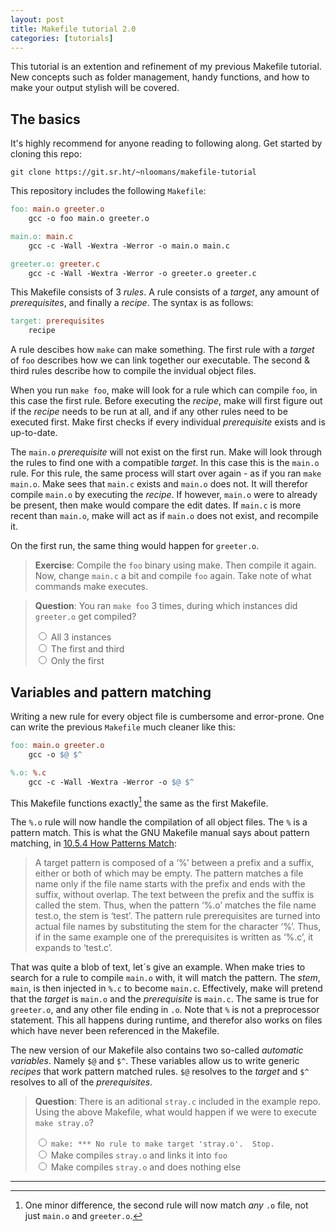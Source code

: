 ```yaml
---
layout: post
title: Makefile tutorial 2.0
categories: [tutorials]
---
```


This tutorial is an extention and refinement of my previous Makefile tutorial.
New concepts such as folder management, handy functions, and how to make your
output stylish will be covered.

## The basics

<div class="chapter" markdown="1" data-chapter="basic">

It's highly recommend for anyone reading to following along. Get started by
cloning this repo:

```
git clone https://git.sr.ht/~nloomans/makefile-tutorial
```

This repository includes the following `Makefile`:

```makefile
foo: main.o greeter.o
	gcc -o foo main.o greeter.o

main.o: main.c
	gcc -c -Wall -Wextra -Werror -o main.o main.c

greeter.o: greeter.c
	gcc -c -Wall -Wextra -Werror -o greeter.o greeter.c
```

This Makefile consists of 3 _rules_. A rule consists of a _target_, any
amount of _prerequisites_, and finally a _recipe_. The syntax is as follows:

```makefile
target: prerequisites
	recipe
```

A rule descibes how `make` can make something. The first rule with a _target_ of
`foo` describes how we can link together our executable. The second & third
rules describe how to compile the invidual object files.

When you run `make foo`, make will look for a rule which can compile `foo`, in
this case the first rule. Before executing the _recipe_, make will first figure
out if the _recipe_ needs to be run at all, and if any other rules need to be
executed first. Make first checks if every individual _prerequisite_ exists and
is up-to-date.

The `main.o` _prerequisite_ will not exist on the first run. Make will look
through the rules to find one with a compatible _target_. In this case this is
the `main.o` rule. For this rule, the same process will start over again - as if
you ran `make main.o`. Make sees that `main.c` exists and `main.o` does not. It
will therefor compile `main.o` by executing the _recipe_. If however, `main.o`
were to already be present, then make would compare the edit dates. If `main.c`
is more recent than `main.o`, make will act as if `main.o` does not exist, and
recompile it.

On the first run, the same thing would happen for `greeter.o`.

> **Exercise**: Compile the `foo` binary using make. Then compile it again. Now,
> change `main.c` a bit and compile `foo` again. Take note of what commands make
> executes.

> **Question**: You ran `make foo` 3 times, during which instances did
> `greeter.o` get compiled?
>
> <input type="radio" name="chapter-basic" id="chapter-basic-1" value="wrong-1">
> <label for="chapter-basic-1">All 3 instances</label><br>
> <input type="radio" name="chapter-basic" id="chapter-basic-2" value="wrong-2">
> <label for="chapter-basic-2">The first and third</label><br>
> <input type="radio" name="chapter-basic" id="chapter-basic-3" value="correct">
> <label for="chapter-basic-3">Only the first</label><br>

<div class="explain-wrong" data-for="wrong-1 wrong-2" style="display: none;" markdown="1">

**Wrong!** Make only executes a _recipe_ if **either** of the following
conditions is matched:

- There exists no file called _target_
- _target_ exists, but one of the _prerequisites_ is newer

During the first instance, all _recipies_ will be executed. During the second
instance, no _recipe_ will be executed as all _targets_ already exist and all
_prerequisites_ are older than the _targets_. During the third instance, only
`main.o` and `foo` got compiled. Because `greeter.o` was newer than `greeter.c`,
no attempt to recompile `greeter.o` was made.

</div>

</div>

## Variables and pattern matching

<div class="chapter" markdown="1" data-chapter="pattern-matching" data-prerequisite="basic">

Writing a new rule for every object file is cumbersome and error-prone. One
can write the previous `Makefile` much cleaner like this:

```makefile
foo: main.o greeter.o
	gcc -o $@ $^

%.o: %.c
	gcc -c -Wall -Wextra -Werror -o $@ $^
```

This Makefile functions exactly[^1] the same as the first Makefile.

The `%.o` rule will now handle the compilation of all object files. The `%` is
a pattern match. This is what the GNU Makefile manual says about pattern
matching, in [10.5.4 How Patterns Match](https://www.gnu.org/software/make/manual/make.html#Pattern-Match):

> A target pattern is composed of a ‘%’ between a prefix and a suffix, either or
> both of which may be empty. The pattern matches a file name only if the file
> name starts with the prefix and ends with the suffix, without overlap. The
> text between the prefix and the suffix is called the stem. Thus, when the
> pattern ‘%.o’ matches the file name test.o, the stem is ‘test’. The pattern
> rule prerequisites are turned into actual file names by substituting the stem
> for the character ‘%’. Thus, if in the same example one of the prerequisites
> is written as ‘%.c’, it expands to ‘test.c’.

That was quite a blob of text, let´s give an example. When make tries to
search for a rule to compile `main.o` with, it will match the pattern. The
_stem_, `main`, is then injected in `%.c` to become `main.c`. Effectively, make
will pretend that the _target_ is `main.o` and the _prerequisite_ is `main.c`.
The same is true for `greeter.o`, and any other file ending in `.o`. Note that
`%` is not a preprocessor statement. This all happens during runtime, and
therefor also works on files which have never been referenced in the Makefile.

The new version of our Makefile also contains two so-called
_automatic variables_. Namely `$@` and `$^`. These variables allow us to write
generic _recipes_ that work pattern matched rules. `$@` resolves to the _target_
and `$^` resolves to all of the _prerequisites_.

> **Question**: There is an aditional `stray.c` included in the example repo.
> Using the above Makefile, what would happen if we were to execute
> `make stray.o`?
>
> <input type="radio" name="chapter-pattern-matching" id="chapter-pattern-matching-1" value="wrong-1">
> <label for="chapter-pattern-matching-1"><code>make: *** No rule to make target 'stray.o'.  Stop.</code></label><br>
> <input type="radio" name="chapter-pattern-matching" id="chapter-pattern-matching-2" value="wrong-2">
> <label for="chapter-pattern-matching-2">Make compiles <code>stray.o</code> and links it into <code>foo</code></label><br>
> <input type="radio" name="chapter-pattern-matching" id="chapter-pattern-matching-3" value="correct">
> <label for="chapter-pattern-matching-3">Make compiles <code>stray.o</code> and does nothing else</label><br>

<div class="explain-wrong" data-for="wrong-1" style="display: none;" markdown="1">

**Wrong!** The `%` is not a preprocessor statement. When you write
`make stray.o`, make will check each rule, one by one, to see if they can make
`stary.o`. The rule with a _target_ of `%.o` is able to make `stray.o`.

</div>

<div class="explain-wrong" data-for="wrong-2" style="display: none;" markdown="1">

**Wrong!** While `stray.o` will be compiled, the `foo` rule will never be
executed. The `foo` rule will only be used by make if you explictely write
`make foo`, or if you just write `make` on its own, which causes make to use the
first rule.

</div>

</div>

---

[^1]: One minor difference, the second rule will now match _any_ `.o` file,
      not just `main.o` and `greeter.o`.

<script>
const namespace = "markdown-tutorial-v2";
const chapters = document.querySelectorAll(".chapter");
console.log(chapters);

function restoreAnswers() {
	for (let chapter of chapters) {
		const chapterID = chapter.dataset.chapter;
		const answer = window.localStorage.getItem(`${namespace}-chapter-${chapterID}`);
		if (answer !== null) {
			chapter.querySelector(`input[value="${answer}"]`).checked = true;
		}
	}
}

function checkAnswers() {
	for (let chapter of chapters) {
		const chapterID = chapter.dataset.chapter;
		const checked = document.querySelector(`input[name="chapter-${chapterID}"]:checked`);
		if (checked === null) {
			continue;
		}

		window.localStorage.setItem(`${namespace}-chapter-${chapterID}`, checked.value);
	}

	updateDocument();
}

function displayExplainer(chapter, wrongAnswer) {
	const explainers = chapter.querySelectorAll(".explain-wrong");
	for (let explainer of explainers) {
		explainer.style.display = "none";
	}

	if (wrongAnswer !== null) {
		const explainerToShow = chapter.querySelector(`.explain-wrong[data-for~="${wrongAnswer}"]`);
		explainerToShow.style.display = "block";
	}
}

function updateDocument() {
	for (let chapter of chapters) {
		const parent = chapter.parentElement;
		const chapterID = chapter.dataset.chapter;
		const prerequisite = chapter.dataset.prerequisite;

		const answer = window.localStorage.getItem(`${namespace}-chapter-${chapterID}`);
		if (answer === "correct") {
			displayExplainer(chapter, null);
		} else {
			displayExplainer(chapter, answer);
		}

		if (prerequisite === undefined) {
			continue;
		}

		const answerOfPrerequisite = window.localStorage.getItem(`${namespace}-chapter-${prerequisite}`);
		if (answerOfPrerequisite === "correct") {
			const notice = document.querySelector(`#${namespace}-notice-${chapterID}`);
			if (notice !== null) {
				parent.removeChild(notice);
			}

			chapter.style.display = "block";
		} else {
			if (document.querySelector(`#${namespace}-notice-${chapterID}`) === null) {
				const notice = document.createElement("p");
				notice.id = `${namespace}-notice-${chapterID}`;
				notice.innerHTML = "<em>[complete above exercise to view]</em>";
				parent.insertBefore(notice, chapter);
			}

			chapter.style.display = "none";
		}
	}
}

restoreAnswers();
updateDocument();
document.querySelectorAll('.chapter input[type="radio"]')
	.forEach(input => input.addEventListener("change", checkAnswers));
</script>

